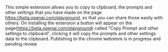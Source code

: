 This simple extension allows you to copy to clipboard, the prompts and other settings that you have made on the page https://beta.openai.com/playground, 
so that you can share those easily with others. 
On installing the extension a button will appear on the page(https://beta.openai.com/playground) called "Copy Prompt and other settings to clipboard", clicking it will copy the prompts and other settings data to the clipboard.
Publishing to the chrome webstore is in progress and pending review
